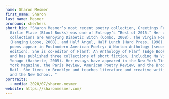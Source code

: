 ```yaml
---
name: Sharon Mesmer
first_name: Sharon
last_name: Mesmer
pronouns: she/hers
short_bio: "Sharon Mesmer’s most recent poetry collection, Greetings From My
  Girlie Place (Bloof Books) was one of Entropy’s “Best of 2015.” Her other
  collections are Annoying Diabetic Bitch (Combo, 2008), The Virgin Formica
  (Hanging Loose, 2008), and Half Angel, Half Lunch (Hard Press, 1998). Four
  poems appear in Postmodern American Poetry: A Norton Anthology (second
  edition). She is co-editor of Flarf: An Anthology of Flarf (Edge Books, 2017)
  and has published three collections of short fiction, including Ma Vie á
  Yonago (Hachette, 2005). Her essays have appeared in the New York Times, New
  York Magazine, the Paris Review, American Poetry Review, and the Brooklyn
  Rail. She lives in Brooklyn and teaches literature and creative writing at NYU
  and the New School. "
portraits:
  - media: 2020/07/sharon-mesmer
website: https://sharonmesmer.com/
---
```

